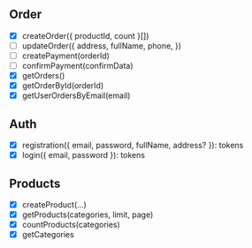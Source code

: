## Order
- [x] createOrder({ productId, count }[])
- [ ] updateOrder({ address, fullName, phone, })
- [ ] createPayment(orderId)
- [ ] confirmPayment(confirmData)
- [x] getOrders()
- [x] getOrderById(orderId)
- [x] getUserOrdersByEmail(email)

## Auth
- [x] registration({ email, password, fullName, address? }): tokens
- [x] login({ email, password }): tokens

## Products
- [x] createProduct(...)
- [x] getProducts(categories, limit, page)
- [x] countProducts(categories)
- [x] getCategories
